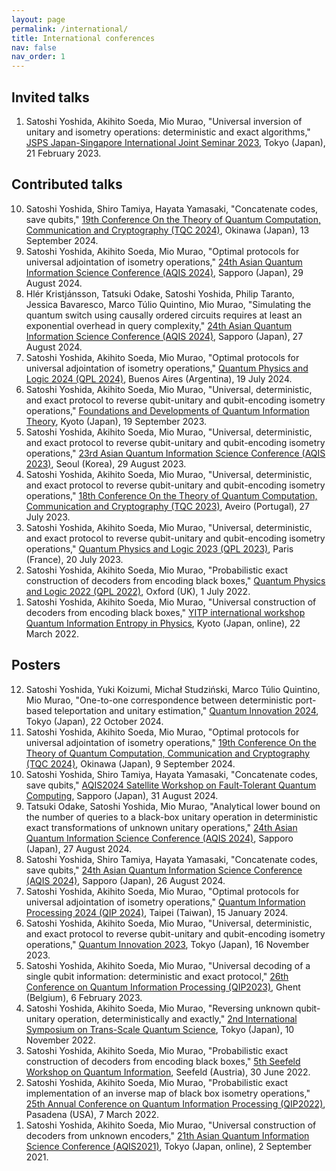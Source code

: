 ```yaml
---
layout: page
permalink: /international/
title: International conferences
nav: false
nav_order: 1
---
```

<!-- _pages/international.md -->
<div class="publications">

<h2>Invited talks</h2>

<ol reversed>
  <li> Satoshi Yoshida, Akihito Soeda, Mio Murao, "Universal inversion of unitary and isometry operations: deterministic and exact algorithms," <a href="https://jsps-seminar.org/">JSPS Japan-Singapore International Joint Seminar 2023</a>, Tokyo (Japan), 21 February 2023. </li>
</ol>

<h2>Contributed talks</h2>

<ol reversed>
  <li> Satoshi Yoshida, Shiro Tamiya, Hayata Yamasaki, "Concatenate codes, save qubits," <a href="https://tqc-conference.org">19th Conference On the Theory of Quantum Computation, Communication and Cryptography (TQC 2024)</a>, Okinawa (Japan), 13 September 2024. </li>
  <li> Satoshi Yoshida, Akihito Soeda, Mio Murao, "Optimal protocols for universal adjointation of isometry operations," <a href="http://aqis-conf.org/2024">24th Asian Quantum Information Science Conference (AQIS 2024)</a>, Sapporo (Japan), 29 August 2024. </li>
  <li> Hlér Kristjánsson, Tatsuki Odake, Satoshi Yoshida, Philip Taranto, Jessica Bavaresco, Marco Túlio Quintino, Mio Murao, "Simulating the quantum switch using causally ordered circuits requires at least an exponential overhead in query complexity," <a href="http://aqis-conf.org/2024">24th Asian Quantum Information Science Conference (AQIS 2024)</a>, Sapporo (Japan), 27 August 2024. </li>
  <li> Satoshi Yoshida, Akihito Soeda, Mio Murao, "Optimal protocols for universal adjointation of isometry operations," <a href="https://qpl2024.dc.uba.ar">Quantum Physics and Logic 2024 (QPL 2024)</a>, Buenos Aires (Argentina), 19 July 2024. </li>
  <li> Satoshi Yoshida, Akihito Soeda, Mio Murao, "Universal, deterministic, and exact protocol to reverse qubit-unitary and qubit-encoding isometry operations," <a href="https://www2.yukawa.kyoto-u.ac.jp/~qimg2023/YKIS/index.php">Foundations and Developments of Quantum Information Theory</a>, Kyoto (Japan), 19 September 2023. </li>
  <li> Satoshi Yoshida, Akihito Soeda, Mio Murao, "Universal, deterministic, and exact protocol to reverse qubit-unitary and qubit-encoding isometry operations," <a href="http://aqis-conf.org/2023/">23rd Asian Quantum Information Science Conference (AQIS 2023)</a>, Seoul (Korea), 29 August 2023. </li>
  <li> Satoshi Yoshida, Akihito Soeda, Mio Murao, "Universal, deterministic, and exact protocol to reverse qubit-unitary and qubit-encoding isometry operations," <a href="https://tqc-conference.org/">18th Conference On the Theory of Quantum Computation, Communication and Cryptography (TQC 2023)</a>, Aveiro (Portugal), 27 July 2023. </li>
  <li> Satoshi Yoshida, Akihito Soeda, Mio Murao, "Universal, deterministic, and exact protocol to reverse qubit-unitary and qubit-encoding isometry operations," <a href="https://qpl2023.github.io/">Quantum Physics and Logic 2023 (QPL 2023)</a>, Paris (France), 20 July 2023. </li>
  <li> Satoshi Yoshida, Akihito Soeda, Mio Murao, "Probabilistic exact construction of decoders from encoding black boxes," <a href="https://www.qplconference.org/">Quantum Physics and Logic 2022 (QPL 2022)</a>, Oxford (UK), 1 July 2022. </li>
  <li> Satoshi Yoshida, Akihito Soeda, Mio Murao, "Universal construction of decoders from encoding black boxes," <a href="http://www2.yukawa.kyoto-u.ac.jp/~qiep2022/QIEP/index.php">YITP international workshop Quantum Information Entropy in Physics</a>, Kyoto (Japan, online), 22 March 2022. </li>
</ol>

<h2>Posters</h2>

<ol reversed>
  <li> Satoshi Yoshida, Yuki Koizumi, Michał Studziński, Marco Túlio Quintino, Mio Murao, "One-to-one correspondence between deterministic port-based teleportation and unitary estimation," <a href="https://quantum-innovation.riken.jp/">Quantum Innovation 2024</a>, Tokyo (Japan), 22 October 2024. </li>
  <li> Satoshi Yoshida, Akihito Soeda, Mio Murao, "Optimal protocols for universal adjointation of isometry operations," <a href="https://tqc-conference.org">19th Conference On the Theory of Quantum Computation, Communication and Cryptography (TQC 2024)</a>, Okinawa (Japan), 9 September 2024. </li>
  <li> Satoshi Yoshida, Shiro Tamiya, Hayata Yamasaki, "Concatenate codes, save qubits," <a href="https://teruo41.github.io/aqis2024sw/">AQIS2024 Satellite Workshop on Fault-Tolerant Quantum Computing</a>, Sapporo (Japan), 31 August 2024. </li>
  <li> Tatsuki Odake, Satoshi Yoshida, Mio Murao, "Analytical lower bound on the number of queries to a black-box unitary operation in deterministic exact transformations of unknown unitary operations," <a href="http://aqis-conf.org/2024">24th Asian Quantum Information Science Conference (AQIS 2024)</a>, Sapporo (Japan), 27 August 2024. </li>
  <li> Satoshi Yoshida, Shiro Tamiya, Hayata Yamasaki, "Concatenate codes, save qubits," <a href="http://aqis-conf.org/2024">24th Asian Quantum Information Science Conference (AQIS 2024)</a>, Sapporo (Japan), 26 August 2024. </li>
  <li> Satoshi Yoshida, Akihito Soeda, Mio Murao, "Optimal protocols for universal adjointation of isometry operations," <a href="https://qip2024.tw">Quantum Information Processing 2024 (QIP 2024)</a>, Taipei (Taiwan), 15 January 2024. </li>
  <li> Satoshi Yoshida, Akihito Soeda, Mio Murao, "Universal, deterministic, and exact protocol to reverse qubit-unitary and qubit-encoding isometry operations," <a href="https://quantum-innovation.riken.jp/">Quantum Innovation 2023</a>, Tokyo (Japan), 16 November 2023. </li>
  <li> Satoshi Yoshida, Akihito Soeda, Mio Murao, "Universal decoding of a single qubit information: deterministic and exact protocol," <a href="https://indico.cern.ch/event/1175020/">26th Conference on Quantum Information Processing (QIP2023)</a>, Ghent (Belgium), 6 February 2023. </li>
  <li> Satoshi Yoshida, Akihito Soeda, Mio Murao, "Reversing unknown qubit-unitary operation, deterministically and exactly," <a href="https://www.tsqs2022.org/">2nd International Symposium on Trans-Scale Quantum Science</a>, Tokyo (Japan), 10 November 2022. </li>
  <li> Satoshi Yoshida, Akihito Soeda, Mio Murao, "Probabilistic exact construction of decoders from encoding black boxes," <a href="https://www.uibk.ac.at/th-physik/seefeld2022/">5th Seefeld Workshop on Quantum Information</a>, Seefeld (Austria), 30 June 2022. </li>
  <li> Satoshi Yoshida, Akihito Soeda, Mio Murao, "Probabilistic exact implementation of an inverse map of black box isometry operations," <a href="https://web.cvent.com/event/8adf8248-432b-499c-91e2-63b83ba3f69e/summary">25th Annual Conference on Quantum Information Processing (QIP2022)</a>, Pasadena (USA), 7 March 2022. </li>
  <li> Satoshi Yoshida, Akihito Soeda, Mio Murao, "Universal construction of decoders from unknown encoders," <a href="http://aqis-conf.org/2021/">21th Asian Quantum Information Science Conference (AQIS2021)</a>, Tokyo (Japan, online), 2 September 2021. </li>
</ol>

</div>
